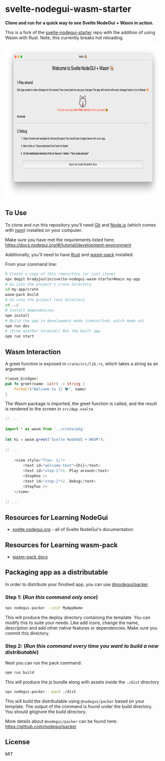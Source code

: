 # svelte-nodegui-wasm-starter

**Clone and run for a quick way to see Svelte NodeGui + Wasm in action.**

This is a fork of the [svelte-nodegui-starter](https://github.com/nodegui/svelte-nodegui-starter) repo with the addition of using Wasm with Rust.  Note, this currently breaks hot reloading.

<img alt="logo" src="https://raw.githubusercontent.com/bradyjoslin/svelte-nodegui-wasm-starter/main/assets/demo.png" height="500" />

## To Use

To clone and run this repository you'll need [Git](https://git-scm.com) and [Node.js](https://nodejs.org/en/download/) (which comes with [npm](http://npmjs.com)) installed on your computer.

Make sure you have met the requirements listed here: https://docs.nodegui.org/#/tutorial/development-environment

Additionally, you'll need to have [Rust](https://www.rust-lang.org/) and [wasm-pack](https://rustwasm.github.io/wasm-pack/installer/) installed.

From your command line:

```bash
# Create a copy of this repository (or just clone)
npx degit bradyjoslin/svelte-nodegui-wasm-starter#main my-app
# Go into the project's crate directory
cd my-app/crate
wasm-pack build
# Go into the project root directory
cd ../
# Install dependencies
npm install
# Build the app in development mode (unminified; watch mode on)
npm run dev
# (From another terminal) Run the built app
npm run start
```

## Wasm Interaction

A greet function is exposed in `crate/src/lib.rs`, which takes a string as an argument:

```rust
#[wasm_bindgen]
pub fn greet(name: &str) -> String {
    format!("Welcome to {} 🐕", name)
}
```

The Wasm package is imported, the greet function is called, and the result is rendered to the screen in `src/App.svelte`

```js
// ...

import * as wasm from '../crate/pkg'

let hi = wasm.greet("Svelte NodeGUI + WASM");

// ...

    <view style="flex: 1;">
        <text id="welcome-text">{hi}</text>
        <text id="step-1">1. Play around</text>
        <StepOne />
        <text id="step-2">2. Debug</text>
        <StepTwo />
    </view>

// ...
```

## Resources for Learning NodeGui

- [svelte.nodegui.org](https://svelte.nodegui.org) - all of Svelte NodeGui's documentation

## Resources for Learning wasm-pack

- [wasm-pack docs](https://rustwasm.github.io/docs/wasm-pack/introduction.html)

## Packaging app as a distributable

In order to distribute your finished app, you can use [@nodegui/packer](https://github.com/nodegui/packer)

### Step 1: (_**Run this command only once**_)

```sh
npx nodegui-packer --init MyAppName
```

This will produce the deploy directory containing the template. You can modify this to suite your needs. Like add icons, change the name, description and add other native features or dependencies. Make sure you commit this directory.

### Step 2: (_**Run this command every time you want to build a new distributable**_)

Next you can run the pack command:

```sh
npm run build
```

This will produce the js bundle along with assets inside the `./dist` directory

```sh
npx nodegui-packer --pack ./dist
```

This will build the distributable using `@nodegui/packer` based on your template. The output of the command is found under the build directory. You should gitignore the build directory.

More details about `@nodegui/packer` can be found here: https://github.com/nodegui/packer

## License

MIT
